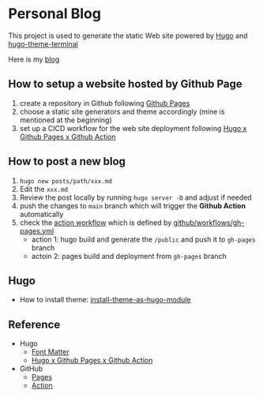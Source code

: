 # Personal Blog

This project is used to generate the static Web site powered by [Hugo](https://gohugo.io/) and [hugo-theme-terminal](https://github.com/panr/hugo-theme-terminal)

Here is my [blog](https://jinying-che.github.io/)

## How to setup a website hosted by Github Page
1. create a repository in Github following [Github Pages](https://pages.github.com/)
2. choose a static site generators and theme accordingly (mine is mentioned at the beginning)
3. set up a CICD workflow for the web site deployment following [Hugo x Github Pages x Github Action](https://gohugo.io/hosting-and-deployment/hosting-on-github/) 

## How to post a new blog
1. `hugo new posts/path/xxx.md`
2. Edit the `xxx.md` 
3. Review the post locally by running `hugo server -D` and adjust if needed
4. push the changes to `main` branch which will trigger the **Github Action** automatically
5. check the [action workflow](https://github.com/jinying-che/jinying-che.github.io/actions) which is defined by [github/workflows/gh-pages.yml](github/workflows/gh-pages.yml)
	- action 1: hugo build and generate the `/public` and push it to `gh-pages` branch
	- actoin 2: pages build and deployment from `gh-pages` branch

## Hugo 
- How to install theme: [install-theme-as-hugo-module](https://github.com/panr/hugo-theme-terminal#install-theme-as-hugo-module)

## Reference
- Hugo
	- [Font Matter](https://gohugo.io/content-management/front-matter/#example)
	- [Hugo x Github Pages x Github Action](https://gohugo.io/hosting-and-deployment/hosting-on-github/)
- GitHub
	- [Pages](https://pages.github.com/)
	- [Action](https://docs.github.com/en/actions/quickstart)
